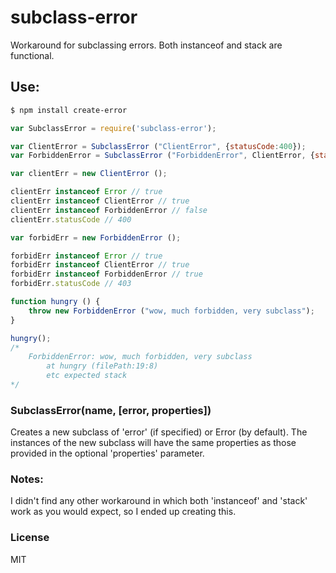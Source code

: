 subclass-error
==============

Workaround for subclassing errors. Both instanceof and stack are functional.

## Use:

```bash
$ npm install create-error
```

```js
var SubclassError = require('subclass-error');

var ClientError = SubclassError ("ClientError", {statusCode:400});
var ForbiddenError = SubclassError ("ForbiddenError", ClientError, {statusCode:403});

var clientErr = new ClientError ();

clientErr instanceof Error // true
clientErr instanceof ClientError // true
clientErr instanceof ForbiddenError // false
clientErr.statusCode // 400

var forbidErr = new ForbiddenError ();

forbidErr instanceof Error // true
forbidErr instanceof ClientError // true
forbidErr instanceof ForbiddenError // true
forbidErr.statusCode // 403

function hungry () {
	throw new ForbiddenError ("wow, much forbidden, very subclass");
}

hungry();
/* 
	ForbiddenError: wow, much forbidden, very subclass
	    at hungry (filePath:19:8)
	    etc expected stack
*/
```

### SubclassError(name, [error, properties])

Creates a new subclass of 'error' (if specified) or Error (by default). The instances of the new subclass will have the same properties as those provided in the optional 'properties' parameter.

### Notes:

I didn't find any other workaround in which both 'instanceof' and 'stack' work as you would expect, so I ended up creating this.

### License

MIT
